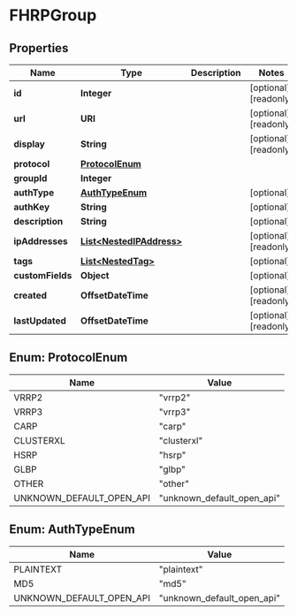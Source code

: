 

# FHRPGroup


## Properties

| Name | Type | Description | Notes |
|------------ | ------------- | ------------- | -------------|
|**id** | **Integer** |  |  [optional] [readonly] |
|**url** | **URI** |  |  [optional] [readonly] |
|**display** | **String** |  |  [optional] [readonly] |
|**protocol** | [**ProtocolEnum**](#ProtocolEnum) |  |  |
|**groupId** | **Integer** |  |  |
|**authType** | [**AuthTypeEnum**](#AuthTypeEnum) |  |  [optional] |
|**authKey** | **String** |  |  [optional] |
|**description** | **String** |  |  [optional] |
|**ipAddresses** | [**List&lt;NestedIPAddress&gt;**](NestedIPAddress.md) |  |  [optional] [readonly] |
|**tags** | [**List&lt;NestedTag&gt;**](NestedTag.md) |  |  [optional] |
|**customFields** | **Object** |  |  [optional] |
|**created** | **OffsetDateTime** |  |  [optional] [readonly] |
|**lastUpdated** | **OffsetDateTime** |  |  [optional] [readonly] |



## Enum: ProtocolEnum

| Name | Value |
|---- | -----|
| VRRP2 | &quot;vrrp2&quot; |
| VRRP3 | &quot;vrrp3&quot; |
| CARP | &quot;carp&quot; |
| CLUSTERXL | &quot;clusterxl&quot; |
| HSRP | &quot;hsrp&quot; |
| GLBP | &quot;glbp&quot; |
| OTHER | &quot;other&quot; |
| UNKNOWN_DEFAULT_OPEN_API | &quot;unknown_default_open_api&quot; |



## Enum: AuthTypeEnum

| Name | Value |
|---- | -----|
| PLAINTEXT | &quot;plaintext&quot; |
| MD5 | &quot;md5&quot; |
| UNKNOWN_DEFAULT_OPEN_API | &quot;unknown_default_open_api&quot; |




